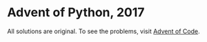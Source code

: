 # Advent of Python, 2017

All solutions are original. To see the problems, visit [Advent of Code](http://adventofcode.com/).
